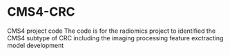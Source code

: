 # CMS4-CRC
CMS4 project code
The code is for the radiomics project to identified the CMS4 subtype of CRC
including the imaging processing 
feature exctracting 
model development
